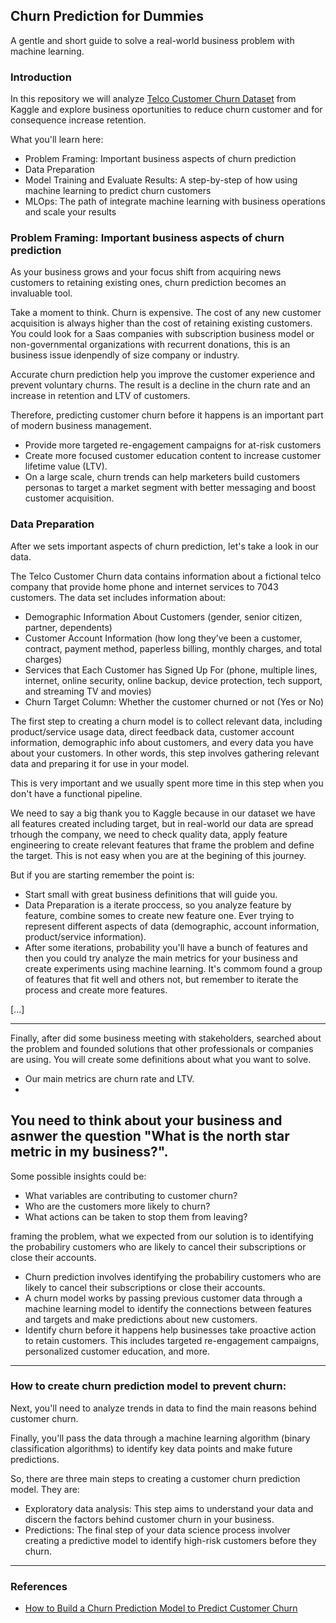 ## Churn Prediction for Dummies
A gentle and short guide to solve a real-world business problem with machine learning.

### Introduction

In this repository we will analyze [Telco Customer Churn Dataset](https://www.kaggle.com/datasets/blastchar/telco-customer-churn) from Kaggle and explore business oportunities to reduce churn customer and for consequence increase retention.

What you'll learn here:
- Problem Framing: Important business aspects of churn prediction
- Data Preparation
- Model Training and Evaluate Results: A step-by-step of how using machine learning to predict churn customers
- MLOps: The path of integrate machine learning with business operations and scale your results

### Problem Framing: Important business aspects of churn prediction

As your business grows and your focus shift from acquiring news customers to retaining existing ones, churn prediction becomes an invaluable tool.

Take a moment to think. Churn is expensive. The cost of any new customer acquisition is always higher than the cost of retaining existing customers. You could look for a Saas companies with subscription business model or non-governmental organizations with recurrent donations, this is an business issue idenpendly of size company or industry.

Accurate churn prediction help you improve the customer experience and prevent voluntary churns. The result is a decline in the churn rate and an increase in retention and LTV of customers.

Therefore, predicting customer churn before it happens is an important part of modern business management.
- Provide more targeted re-engagement campaigns for at-risk customers
- Create more focused customer education content to increase customer lifetime value (LTV).
- On a large scale, churn trends can help marketers build customers personas to target a market segment with better messaging and boost customer acquisition.

### Data Preparation

After we sets important aspects of churn prediction, let's take a look in our data. 

The Telco Customer Churn data contains information about a fictional telco company that provide home phone and internet services to 7043 customers. The data set includes information about:

- Demographic Information About Customers (gender, senior citizen, partner, dependents)
- Customer Account Information (how long they’ve been a customer, contract, payment method, paperless billing, monthly charges, and total charges)
- Services that Each Customer has Signed Up For (phone, multiple lines, internet, online security, online backup, device protection, tech support, and streaming TV and movies)
- Churn Target Column: Whether the customer churned or not (Yes or No)

The first step to creating a churn model is to collect relevant data, including product/service usage data, direct feedback data, customer account information, demographic info about customers, and every data you have about your customers. In other words, this step involves gathering relevant data and preparing it for use in your model.

This is very important and we usually spent more time in this step when you don't have a functional pipeline. 

We need to say a big thank you to Kaggle because in our dataset we have all features created including target, but in real-world our data are spread trhough the company, we need to check quality data, apply feature engineering to create relevant features that frame the problem and define the target. This is not easy when you are at the begining of this journey. 

But if you are starting remember the point is:
- Start small with great business definitions that will guide you.
- Data Preparation is a iterate proccess, so you analyze feature by feature, combine somes to create new feature one. Ever trying to represent different aspects of data (demographic, account information, product/service information).
- After some iterations, probability you'll have a bunch of features and then you could try analyze the main metrics for your business and create experiments using machine learning. It's commom found a group of features that fit well and others not, but remember to iterate the process and create more features.


[...]






---

Finally, after did some business meeting with stakeholders, searched about the problem and founded solutions that other professionals or companies are using. You will create some definitions about what you want to solve.
- Our main metrics are churn rate and LTV. 
- 

You need to think about your business and asnwer the question "What is the north star metric in my business?".
- 

Some possible insights could be:
- What variables are contributing to customer churn?
- Who are the customers more likely to churn?
- What actions can be taken to stop them from leaving?

framing the problem, what we expected from our solution is to identifying the probabiliry customers who are likely to cancel their subscriptions or close their accounts.

- Churn prediction involves identifying the probabiliry customers who are likely to cancel their subscriptions or close their accounts.
- A churn model works by passing previous customer data through a machine learning model to identify the connections between features and targets and make predictions about new customers.
- Identify churn before it happens help businesses take proactive action to retain customers. This includes targeted re-engagement campaigns, personalized customer education, and more.


---
### How to create churn prediction model to prevent churn:



Next, you'll need to analyze trends in data to find the main reasons behind customer churn.

Finally, you'll pass the data through a machine learning algorithm (binary classification algorithms) to identify key data points and make future predictions.

So, there are three main steps to creating a customer churn prediction model. They are:

- Exploratory data analysis: This step aims to understand your data and discern the factors behind customer churn in your business.
- Predictions: The final step of your data science process involver creating a predictive model to identify high-risk customers before they churn.

----

### References
- [How to Build a Churn Prediction Model to Predict Customer Churn](https://userpilot.com/blog/churn-prediction/#:~:text=A%20churn%20model%20works%20by,proactive%20action%20to%20retain%20customers)



